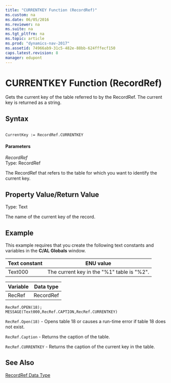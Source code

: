 ```yaml
---
title: "CURRENTKEY Function (RecordRef)"
ms.custom: na
ms.date: 06/05/2016
ms.reviewer: na
ms.suite: na
ms.tgt_pltfrm: na
ms.topic: article
ms.prod: "dynamics-nav-2017"
ms.assetid: 74966ab9-31c5-482e-88bb-624fffecf150
caps.latest.revision: 8
manager: edupont
---
```

# CURRENTKEY Function (RecordRef)
Gets the current key of the table referred to by the RecordRef. The current key is returned as a string.  
  
## Syntax  
  
```  
  
CurrentKey := RecordRef.CURRENTKEY  
```  
  
#### Parameters  
 *RecordRef*  
 Type: RecordRef  
  
 The RecordRef that refers to the table for which you want to identify the current key.  
  
## Property Value/Return Value  
 Type: Text  
  
 The name of the current key of the record.  
  
## Example  
 This example requires that you create the following text constants and variables in the **C/AL Globals** window.  
  
|Text constant|ENU value|  
|-------------------|---------------|  
|Text000|The current key in the "%1" table is "%2".|  
  
|Variable|Data type|  
|--------------|---------------|  
|RecRef|RecordRef|  
  
```  
RecRef.OPEN(18);  
MESSAGE(Text000,RecRef.CAPTION,RecRef.CURRENTKEY)  
```  
  
 `RecRef.Open(18)` - Opens table 18 or causes a run-time error if table 18 does not exist.  
  
 `RecRef.Caption` - Returns the caption of the table.  
  
 `RecRef.CURRENTKEY` - Returns the caption of the current key in the table.  
  
## See Also  
 [RecordRef Data Type](RecordRef-Data-Type.md)